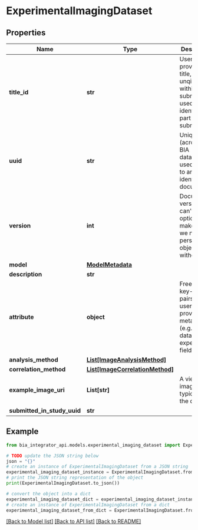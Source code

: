 # ExperimentalImagingDataset


## Properties

Name | Type | Description | Notes
------------ | ------------- | ------------- | -------------
**title_id** | **str** | User provided title, which is unqiue within a submission, used to identify a part of a submission. | 
**uuid** | **str** | Unique ID (across the BIA database) used to refer to and identify a document. | 
**version** | **int** | Document version. This can&#39;t be optional to make sure we never persist objects without it | 
**model** | [**ModelMetadata**](ModelMetadata.md) |  | 
**description** | **str** |  | [optional] 
**attribute** | **object** | Freeform key-value pairs from user provided metadata (e.g. filelist data) and experimental fields. | 
**analysis_method** | [**List[ImageAnalysisMethod]**](ImageAnalysisMethod.md) |  | [optional] 
**correlation_method** | [**List[ImageCorrelationMethod]**](ImageCorrelationMethod.md) |  | [optional] 
**example_image_uri** | **List[str]** | A viewable image that is typical of the dataset. | 
**submitted_in_study_uuid** | **str** |  | 

## Example

```python
from bia_integrator_api.models.experimental_imaging_dataset import ExperimentalImagingDataset

# TODO update the JSON string below
json = "{}"
# create an instance of ExperimentalImagingDataset from a JSON string
experimental_imaging_dataset_instance = ExperimentalImagingDataset.from_json(json)
# print the JSON string representation of the object
print(ExperimentalImagingDataset.to_json())

# convert the object into a dict
experimental_imaging_dataset_dict = experimental_imaging_dataset_instance.to_dict()
# create an instance of ExperimentalImagingDataset from a dict
experimental_imaging_dataset_from_dict = ExperimentalImagingDataset.from_dict(experimental_imaging_dataset_dict)
```
[[Back to Model list]](../README.md#documentation-for-models) [[Back to API list]](../README.md#documentation-for-api-endpoints) [[Back to README]](../README.md)


